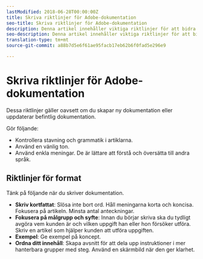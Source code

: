 ```yaml
---
lastModified: 2018-06-28T00:00:00Z
title: Skriva riktlinjer för Adobe-dokumentation
seo-title: Skriva riktlinjer för Adobe-dokumentation
description: Denna artikel innehåller viktiga riktlinjer för att bidra till Adobes dokumentation.
seo-description: Denna artikel innehåller viktiga riktlinjer för att bidra till Adobes dokumentation.
translation-type: tm+mt
source-git-commit: a88b7d5e6f61ae95facb17eb62b6f0fad5e296e9

---
```



# Skriva riktlinjer för Adobe-dokumentation

Dessa riktlinjer gäller oavsett om du skapar ny dokumentation eller uppdaterar befintlig dokumentation.

Gör följande:

- Kontrollera stavning och grammatik i artiklarna.
- Använd en vänlig ton.
- Använd enkla meningar. De är lättare att förstå och översätta till andra språk.

## Riktlinjer för format

Tänk på följande när du skriver dokumentation.

- **Skriv kortfattat**: Slösa inte bort ord. Håll meningarna korta och koncisa. Fokusera på artikeln. Minsta antal anteckningar.
- **Fokusera på målgrupp och syfte**: Innan du börjar skriva ska du tydligt avgöra vem kunden är och vilken uppgift han eller hon försöker utföra. Skriv en artikel som hjälper kunden att utföra uppgiften.
- **Exempel**: Ge exempel på koncept.
- **Ordna ditt innehåll**: Skapa avsnitt för att dela upp instruktioner i mer hanterbara grupper med steg. Använd en skärmbild när den ger klarhet.
